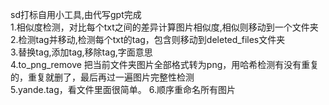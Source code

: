 sd打标自用小工具,由代写gpt完成 <br>
1.相似度检测，对比每个txt之间的差异计算图片相似度,相似则移动到一个文件夹<br>
2.检测tag并移动,检测每个txt的tag，包含则移动到deleted_files文件夹<br>
3.替换tag,添加tag,移除tag,字面意思<br>
4.to_png_remove 把当前文件夹图片全部格式转为png，用哈希检测有没有重复的，重复就删了，最后再过一遍图片完整性检测<br>
5.yande.tag，看文件里面很简单。
6.顺序重命名所有图片
